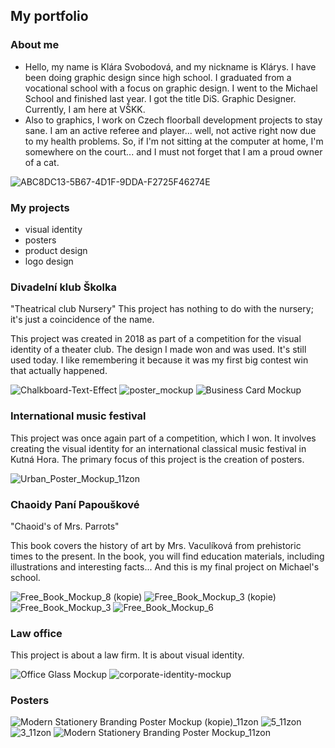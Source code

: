 ## My portfolio
### About me
* Hello, my name is Klára Svobodová, and my nickname is Klárys. I have been doing graphic design since high school. I graduated from a vocational school with a focus on graphic design. I went to the Michael School and finished last year. I got the title DiS. Graphic Designer. Currently, I am here at VŠKK.
* Also to graphics, I work on Czech floorball development projects to stay sane. I am an active referee and player... well, not active right now due to my health problems. So, if I'm not sitting at the computer at home, I'm somewhere on the court... and I must not forget that I am a proud owner of a cat.

![ABC8DC13-5B67-4D1F-9DDA-F2725F46274E](https://github.com/KlaraSvobodova/English-for-designers/assets/152971101/e0154011-6d5c-49cf-8f02-b5aaeed2e1b6)


### My projects 
* visual identity
* posters
* product design 
* logo design


### Divadelní klub Školka
"Theatrical club Nursery"
This project has nothing to do with the nursery; it's just a coincidence of the name.

This project was created in 2018 as part of a competition for the visual identity of a theater club. The design I made won and was used. It's still used today. I like remembering it because it was my first big contest win that actually happened.

![Chalkboard-Text-Effect](https://github.com/KlaraSvobodova/English-for-designers/assets/152971101/5850b7c3-6b22-44dc-b04b-9c53a6d9cc48)
![poster_mockup](https://github.com/KlaraSvobodova/English-for-designers/assets/152971101/143db6e5-3dab-4441-8e3e-c5ecbc3d354d)
![Business Card Mockup](https://github.com/KlaraSvobodova/English-for-designers/assets/152971101/594151bb-9890-454e-aa08-907d3f2ae3dc)


### International music festival
This project was once again part of a competition, which I won. It involves creating the visual identity for an international classical music festival in Kutná Hora. The primary focus of this project is the creation of posters.

![Urban_Poster_Mockup_11zon](https://github.com/KlaraSvobodova/English-for-designers/assets/152971101/7d98bafb-2295-4903-b126-dfbe6b0a36bd)


### Chaoidy Paní Papouškové 
"Chaoid's of Mrs. Parrots"

This book covers the history of art by Mrs. Vaculíková from prehistoric times to the present. In the book, you will find education materials, including illustrations and interesting facts... And this is my final project on Michael's school. 

![Free_Book_Mockup_8 (kopie)](https://github.com/KlaraSvobodova/English-for-designers/assets/152971101/15b0a675-544b-4efa-9823-8a5b6d32ad9a)
![Free_Book_Mockup_3 (kopie)](https://github.com/KlaraSvobodova/English-for-designers/assets/152971101/d93db4c0-1d61-4b58-922d-8ea76d8ac710)
![Free_Book_Mockup_3](https://github.com/KlaraSvobodova/English-for-designers/assets/152971101/4ff4cfd2-1c55-4839-9cb2-5800399c92dc)
![Free_Book_Mockup_6](https://github.com/KlaraSvobodova/English-for-designers/assets/152971101/d71420c9-b14e-49e0-ba2d-74a297d58764)


### Law office 
This project is about a law firm. It is about visual identity.

![Office Glass Mockup](https://github.com/KlaraSvobodova/English-for-designers/assets/152971101/49e4b87c-bdc6-48dd-8278-cbb137cfe7ca)
![corporate-identity-mockup](https://github.com/KlaraSvobodova/English-for-designers/assets/152971101/ee0003ed-46d7-4ade-bbeb-1f651e33f24a)

### Posters

![Modern Stationery Branding Poster Mockup (kopie)_11zon](https://github.com/KlaraSvobodova/English-for-designers/assets/152971101/b304150a-fcac-431f-87b8-c7698cc0a42e)
![5_11zon](https://github.com/KlaraSvobodova/English-for-designers/assets/152971101/610775e7-2806-4a6a-aee3-4ce5321e2eb5)
![3_11zon](https://github.com/KlaraSvobodova/English-for-designers/assets/152971101/1cf5abd3-afc4-4d40-a343-6ed4d1a5c294)
![Modern Stationery Branding Poster Mockup_11zon](https://github.com/KlaraSvobodova/English-for-designers/assets/152971101/7d5c9f6e-1a9c-4866-bebe-74de0024c794)




